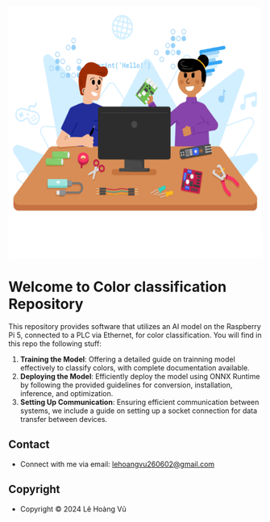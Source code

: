<a><img align="center" height="500" src="https://github.com/leehoanzu/color-classification/blob/main/screen-shots/panel.png"></a>


# Welcome to Color classification Repository

This repository provides software that utilizes an AI model on the Raspberry Pi 5, connected to a PLC via Ethernet, for color classification. You will find in this repo the following stuff:

1. **Training the Model**: Offering a detailed guide on trainning model effectively to classify colors, with complete documentation available.
2. **Deploying the Model**: Efficiently deploy the model using ONNX Runtime by following the provided guidelines for conversion, installation, inference, and optimization.
3.  **Setting Up Communication**: Ensuring efficient communication between systems, we include a guide on setting up a socket connection for data transfer between devices.

## Contact

* Connect with me via email: lehoangvu260602@gmail.com

## Copyright

* Copyright &#169; 2024 Lê Hoàng Vũ